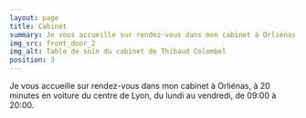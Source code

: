 ```yaml
---
layout: page
title: Cabinet
summary: Je vous accueille sur rendez-vous dans mon cabinet à Orliénas, à 20 minutes en voiture du centre de Lyon, du lundi au vendredi, de 09:00 à 20:00.
img_src: front_door_2
img_alt: Table de soin du cabinet de Thibaud Colombel
position: 3
---
```


Je vous accueille sur rendez-vous dans mon cabinet à Orliénas, à 20 minutes en voiture du centre de Lyon, du lundi au vendredi, de 09:00 à 20:00.

